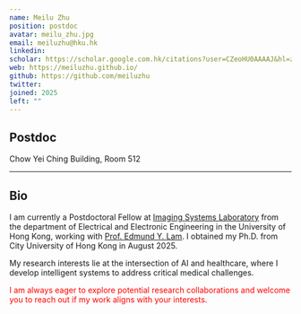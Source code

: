```yaml
---
name: Meilu Zhu
position: postdoc
avatar: meilu_zhu.jpg
email: meiluzhu@hku.hk
linkedin: 
scholar: https://scholar.google.com.hk/citations?user=CZeoHU0AAAAJ&hl=zh-CN
web: https://meiluzhu.github.io/
github: https://github.com/meiluzhu
twitter: 
joined: 2025
left: ""
---
```





## Postdoc


<i class="fa fa-building"></i> Chow Yei Ching Building, Room 512



<hr>



## Bio
I am currently a Postdoctoral Fellow at [Imaging Systems Laboratory](https://isl.eee.hku.hk/) from the department of Electrical and Electronic Engineering in the University of Hong Kong, working with [Prof. Edmund Y. Lam](https://www.eee.hku.hk/~elam/pub.html). I obtained my Ph.D. from City University of Hong Kong in August 2025. 

My research interests lie at the intersection of AI and healthcare, where I develop intelligent systems to address critical medical challenges. 

<font color="red"> I am always eager to explore potential research collaborations and welcome you to reach out if my work aligns with your interests. </font> 


